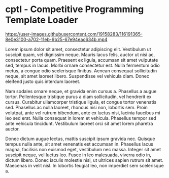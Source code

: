 # cptl - Competitive Programming Template Loader

https://user-images.githubusercontent.com/19158283/116191365-8e0e3100-a702-11eb-9b25-67e94eac634b.mp4

 Lorem ipsum dolor sit amet, consectetur adipiscing elit. Vestibulum ut suscipit quam, vel dignissim neque. Mauris lacus felis, auctor ut nisi ac, consectetur porta quam. Praesent ex ligula, accumsan sit amet vulputate sed, tempus in lacus. Morbi ornare consectetur est. Nulla fermentum odio metus, a congue odio scelerisque finibus. Aenean consequat sollicitudin neque, sit amet laoreet libero. Suspendisse vel vehicula diam. Donec eleifend justo quis interdum laoreet.

Nam sodales ornare neque, et gravida enim cursus a. Phasellus a augue tortor. Pellentesque tristique purus a diam sollicitudin, vel hendrerit ex cursus. Curabitur ullamcorper tristique ligula, et congue tortor venenatis sed. Phasellus ac nulla laoreet, rhoncus nisi non, lobortis sem. Proin volutpat, ante vel rutrum bibendum, ante ex luctus nisi, lacinia faucibus mi leo sed erat. Nulla consequat in lorem et vehicula. Phasellus tempor sed ante vehicula tincidunt. Vestibulum laoreet orci sit amet lorem pharetra auctor.

Donec dictum augue lectus, mattis suscipit ipsum gravida nec. Quisque tempus nulla ante, sit amet venenatis est accumsan in. Phasellus lacus magna, facilisis non euismod eget, vestibulum nec massa. Integer sit amet suscipit neque, vel luctus leo. Fusce in leo malesuada, viverra odio in, dictum libero. Donec iaculis molestie nisl, ut ultrices sapien rutrum sit amet. Maecenas in velit nisl. In lobortis feugiat leo, non imperdiet sem scelerisque a. 
